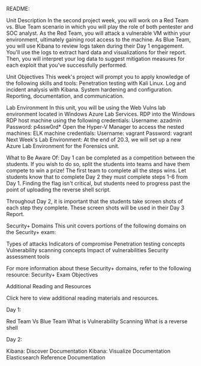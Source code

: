 README:

Unit Description
In the second project week, you will work on a Red Team vs. Blue Team scenario in which you will play the role of both pentester and SOC analyst.
As the Red Team, you will attack a vulnerable VM within your environment, ultimately gaining root access to the machine. As Blue Team, you will use Kibana to review logs taken during their Day 1 engagement. You'll use the logs to extract hard data and visualizations for their report.
Then, you will interpret your log data to suggest mitigation measures for each exploit that you've successfully performed.

Unit Objectives
This week's project will prompt you to apply knowledge of the following skills and tools:
Penetration testing with Kali Linux.
Log and incident analysis with Kibana.
System hardening and configuration.
Reporting, documentation, and communication.

Lab Environment
In this unit, you will be using the Web Vulns lab environment located in Windows Azure Lab Services. RDP into the Windows RDP host machine using the following credentials:
Username: azadmin
Password: p4ssw0rd*
Open the Hyper-V Manager to access the nested machines:
ELK machine credentials:
Username: vagrant
Password: vagrant
Next Week's Lab Environment: At the end of 20.3, we will set up a new Azure Lab Environment for the Forensics unit.

What to Be Aware Of:
Day 1 can be completed as a competition between the students. If you wish to do so, split the students into teams and have them compete to win a prize! The first team to complete all the steps wins.
Let students know that to complete Day 2 they must complete steps 1-6 from Day 1. Finding the flag isn't critical, but students need to progress past the point of uploading the reverse shell script.

Throughout Day 2, it is important that the students take screen shots of each step they complete. These screen shots will be used in their Day 3 Report.

Security+ Domains
This unit covers portions of the following domains on the Security+ exam:

Types of attacks
Indicators of compromise
Penetration testing concepts
Vulnerability scanning concepts
Impact of vulnerabilities
Security assessment tools

 For more information about these Security+ domains, refer to the following resource: Security+ Exam Objectives

Additional Reading and Resources
 
 Click here to view additional reading materials and resources. 

Day 1:

Red Team Vs Blue Team
What is Vulnerability Scanning
What is a reverse shell

Day 2:

Kibana: Discover Documentation
Kibana: Visualize Documentation
Elasticsearch Reference Documentation

